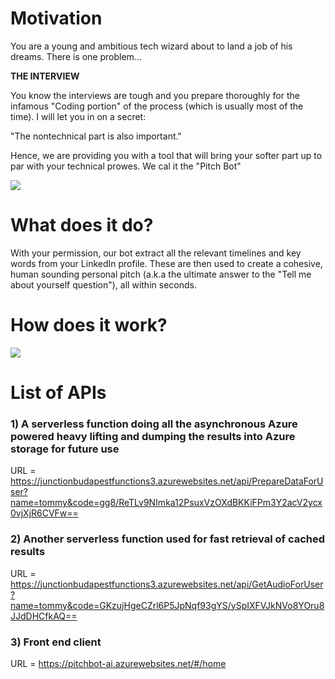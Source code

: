 # Motivation
You are a young and ambitious tech wizard about to land a job of his dreams. There is one problem...

**THE INTERVIEW**

You know the interviews are tough and you prepare thoroughly for the infamous "Coding portion" of the process (which is usually most of the time). I will let you in on a secret:

"The nontechnical part is also important."

Hence, we are providing you with a tool that will bring your softer part up to par with your technical prowes.
We cal it the "Pitch Bot"


![](https://junctionbudapest2.blob.core.windows.net/junction-junkies-2019-tomaye/Imagine.png)
 
 
 
 # What does it do?
 With your permission, our bot extract all the relevant timelines and key words from your LinkedIn profile.
 These are then used to create a cohesive, human sounding personal pitch (a.k.a the ultimate answer to the "Tell me about yourself question"), all within seconds.
 

# How does it work?
![](https://junctionbudapest2.blob.core.windows.net/junction-junkies-2019-tomaye/TechDiagram.png)
 
 
 # List of APIs
 ### 1) A serverless function doing all the asynchronous Azure powered heavy lifting and dumping the results into Azure storage for future use
 
 URL = https://junctionbudapestfunctions3.azurewebsites.net/api/PrepareDataForUser?name=tommy&code=gg8/ReTLv9NImka12PsuxVzOXdBKKiFPm3Y2acV2ycx0vjXjR6CVFw==
 
 ### 2) Another serverless function used for fast retrieval of cached results
 
 URL = https://junctionbudapestfunctions3.azurewebsites.net/api/GetAudioForUser?name=tommy&code=GKzujHgeCZrl6P5JpNqf93gYS/ySpIXFVJkNVo8YOru8JJdDHCfkAQ==
 
 ### 3) Front end client
 
 URL = https://pitchbot-ai.azurewebsites.net/#/home
 
 
    
 
